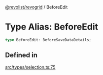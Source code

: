 [@revolist/revogrid](README.md) / BeforeEdit

# Type Alias: BeforeEdit

```ts
type BeforeEdit: BeforeSaveDataDetails;
```

## Defined in

[src/types/selection.ts:75](https://github.com/revolist/revogrid/blob/baf80d21081b40195ffd6e11abd1249f2fd26dae/src/types/selection.ts#L75)
